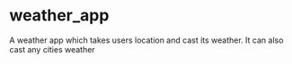 # weather_app
A weather app which takes users location and cast its weather. It can also cast any cities weather
